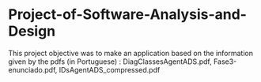 # Project-of-Software-Analysis-and-Design
This project objective was to make an application based on the information given by the pdfs (in Portuguese) : DiagClassesAgentADS.pdf, Fase3-enunciado.pdf, IDsAgentADS_compressed.pdf
